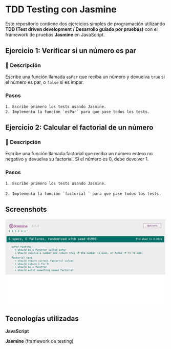 
# TDD Testing con Jasmine

Este repositorio contiene dos ejercicios simples de programación utilizando **TDD (Test driven development / Desarrollo guiado por pruebas)** con el framework de pruebas **Jasmine** en JavaScript.


## Ejercicio 1: Verificar si un número es par

### 📄 Descripción

Escribe una función llamada `esPar` que reciba un número y devuelva `true` si el número es par, o `false` si es impar.

### Pasos

    1. Escribe primero los tests usando Jasmine.
    2. Implementa la función `esPar` para que pase todos los tests.


## Ejercicio 2: Calcular el factorial de un número

### 📄 Descripción

Escribe una función llamada factorial que reciba un número entero no negativo y devuelva su factorial. Si el número es 0, debe devolver 1.

### Pasos

    1. Escribe primero los tests usando Jasmine.

    2. Implementa la función `factorial ` para que pase todos los tests.


## Screenshots

![Test Verdes](./test%20verdes.png)

## Tecnologías utilizadas

**JavaScript**

**Jasmine** (framework de testing)




